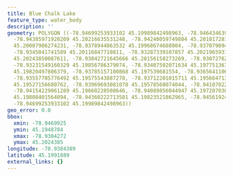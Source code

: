 ```yaml
---
title: Blue Chalk Lake
feature_type: water_body
description: ''
geometry: POLYGON ((-78.94699253933102 45.19989842498963, -78.94643463985577 45.20147086629123,
  -78.94385971920209 45.20216635531248, -78.94240059749804 45.20101728191418, -78.94098439113853
  45.20007986274231, -78.9378944863532 45.19968674688004, -78.93707909481259 45.20107776003985,
  -78.9345041741589 45.20116847710811, -78.93287339107857 45.20219659377293, -78.93128552334183
  45.20243850087611, -78.93042721645666 45.20156158273269, -78.93072762386656 45.19998914393828,
  -78.93231549160329 45.19856786379074, -78.93407502071634 45.19775136765059, -78.93630661861648
  45.19820497806379, -78.93785157100868 45.197539681554, -78.93656411068186 45.19663244650347,
  -78.93557705776492 45.19575543887278, -78.93712201015711 45.195664713174, -78.93888153927105
  45.19527156680762, -78.93969693081078 45.19578568074044, -78.94107022182668 45.19487841772512,
  -78.94154229061289 45.19660220508646, -78.94089856044947 45.19720703038143, -78.94141354458019
  45.19808401564094, -78.94360222713581 45.19823521862965, -78.94561924831513 45.19926338829895,
  -78.94699253933102 45.19989842498963))
geo_error: 0.0
bbox:
  xmin: -78.9469925
  ymin: 45.1948784
  xmax: -78.9304272
  ymax: 45.2024385
longitude: -78.9384389
latitude: 45.1991889
external_links: {}
---
```

